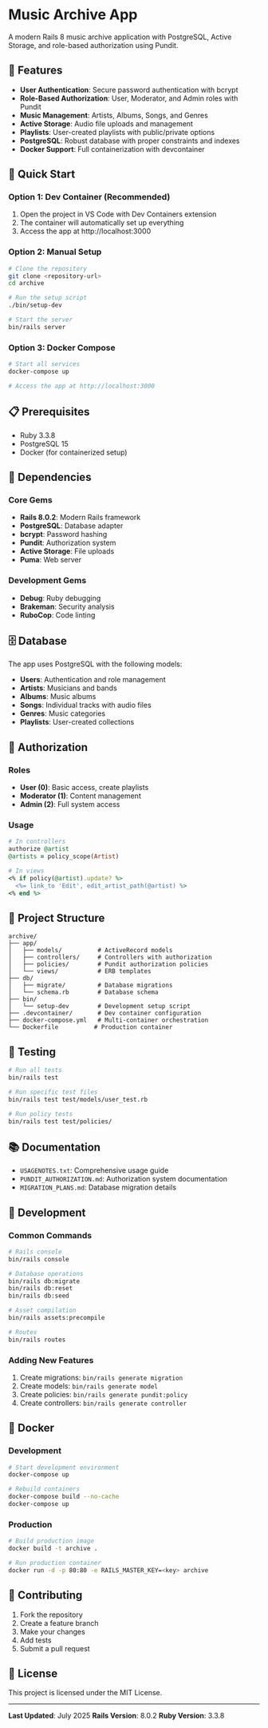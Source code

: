 # Music Archive App

A modern Rails 8 music archive application with PostgreSQL, Active Storage, and role-based authorization using Pundit.

## 🎵 Features

- **User Authentication**: Secure password authentication with bcrypt
- **Role-Based Authorization**: User, Moderator, and Admin roles with Pundit
- **Music Management**: Artists, Albums, Songs, and Genres
- **Active Storage**: Audio file uploads and management
- **Playlists**: User-created playlists with public/private options
- **PostgreSQL**: Robust database with proper constraints and indexes
- **Docker Support**: Full containerization with devcontainer

## 🚀 Quick Start

### Option 1: Dev Container (Recommended)
1. Open the project in VS Code with Dev Containers extension
2. The container will automatically set up everything
3. Access the app at http://localhost:3000

### Option 2: Manual Setup
```bash
# Clone the repository
git clone <repository-url>
cd archive

# Run the setup script
./bin/setup-dev

# Start the server
bin/rails server
```

### Option 3: Docker Compose
```bash
# Start all services
docker-compose up

# Access the app at http://localhost:3000
```

## 📋 Prerequisites

- Ruby 3.3.8
- PostgreSQL 15
- Docker (for containerized setup)

## 🔧 Dependencies

### Core Gems
- **Rails 8.0.2**: Modern Rails framework
- **PostgreSQL**: Database adapter
- **bcrypt**: Password hashing
- **Pundit**: Authorization system
- **Active Storage**: File uploads
- **Puma**: Web server

### Development Gems
- **Debug**: Ruby debugging
- **Brakeman**: Security analysis
- **RuboCop**: Code linting

## 🗄️ Database

The app uses PostgreSQL with the following models:
- **Users**: Authentication and role management
- **Artists**: Musicians and bands
- **Albums**: Music albums
- **Songs**: Individual tracks with audio files
- **Genres**: Music categories
- **Playlists**: User-created collections

## 🔐 Authorization

### Roles
- **User (0)**: Basic access, create playlists
- **Moderator (1)**: Content management
- **Admin (2)**: Full system access

### Usage
```ruby
# In controllers
authorize @artist
@artists = policy_scope(Artist)

# In views
<% if policy(@artist).update? %>
  <%= link_to 'Edit', edit_artist_path(@artist) %>
<% end %>
```

## 📁 Project Structure

```
archive/
├── app/
│   ├── models/          # ActiveRecord models
│   ├── controllers/     # Controllers with authorization
│   ├── policies/        # Pundit authorization policies
│   └── views/           # ERB templates
├── db/
│   ├── migrate/         # Database migrations
│   └── schema.rb        # Database schema
├── bin/
│   └── setup-dev        # Development setup script
├── .devcontainer/       # Dev container configuration
├── docker-compose.yml   # Multi-container orchestration
└── Dockerfile          # Production container
```

## 🧪 Testing

```bash
# Run all tests
bin/rails test

# Run specific test files
bin/rails test test/models/user_test.rb

# Run policy tests
bin/rails test test/policies/
```

## 📚 Documentation

- `USAGENOTES.txt`: Comprehensive usage guide
- `PUNDIT_AUTHORIZATION.md`: Authorization system documentation
- `MIGRATION_PLANS.md`: Database migration details

## 🔄 Development

### Common Commands
```bash
# Rails console
bin/rails console

# Database operations
bin/rails db:migrate
bin/rails db:reset
bin/rails db:seed

# Asset compilation
bin/rails assets:precompile

# Routes
bin/rails routes
```

### Adding New Features
1. Create migrations: `bin/rails generate migration`
2. Create models: `bin/rails generate model`
3. Create policies: `bin/rails generate pundit:policy`
4. Create controllers: `bin/rails generate controller`

## 🐳 Docker

### Development
```bash
# Start development environment
docker-compose up

# Rebuild containers
docker-compose build --no-cache
docker-compose up
```

### Production
```bash
# Build production image
docker build -t archive .

# Run production container
docker run -d -p 80:80 -e RAILS_MASTER_KEY=<key> archive
```

## 🤝 Contributing

1. Fork the repository
2. Create a feature branch
3. Make your changes
4. Add tests
5. Submit a pull request

## 📄 License

This project is licensed under the MIT License.

---

**Last Updated**: July 2025
**Rails Version**: 8.0.2
**Ruby Version**: 3.3.8
